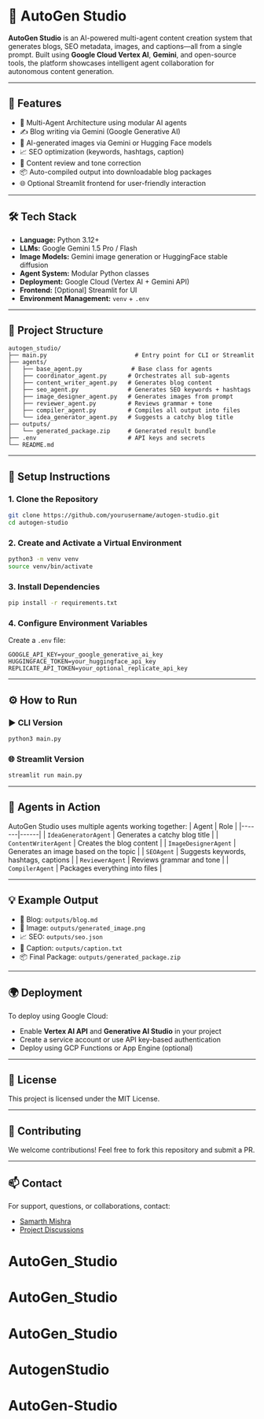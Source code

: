 
# 🤖 AutoGen Studio

**AutoGen Studio** is an AI-powered multi-agent content creation system that generates blogs, SEO metadata, images, and captions—all from a single prompt. Built using **Google Cloud Vertex AI**, **Gemini**, and open-source tools, the platform showcases intelligent agent collaboration for autonomous content generation.

---

## 🚀 Features

- 🔁 Multi-Agent Architecture using modular AI agents
- ✍️ Blog writing via Gemini (Google Generative AI)
- 🎨 AI-generated images via Gemini or Hugging Face models
- 📈 SEO optimization (keywords, hashtags, caption)
- 🧠 Content review and tone correction
- 📦 Auto-compiled output into downloadable blog packages
- 🌐 Optional Streamlit frontend for user-friendly interaction

---

## 🛠️ Tech Stack

- **Language:** Python 3.12+
- **LLMs:** Google Gemini 1.5 Pro / Flash
- **Image Models:** Gemini image generation or HuggingFace stable diffusion
- **Agent System:** Modular Python classes
- **Deployment:** Google Cloud (Vertex AI + Gemini API)
- **Frontend:** [Optional] Streamlit for UI
- **Environment Management:** `venv` + `.env`

---

## 📂 Project Structure

```
autogen_studio/
├── main.py                         # Entry point for CLI or Streamlit
├── agents/
│   ├── base_agent.py              # Base class for agents
│   ├── coordinator_agent.py      # Orchestrates all sub-agents
│   ├── content_writer_agent.py   # Generates blog content
│   ├── seo_agent.py              # Generates SEO keywords + hashtags
│   ├── image_designer_agent.py   # Generates images from prompt
│   ├── reviewer_agent.py         # Reviews grammar + tone
│   ├── compiler_agent.py         # Compiles all output into files
│   └── idea_generator_agent.py   # Suggests a catchy blog title
├── outputs/
│   └── generated_package.zip     # Generated result bundle
├── .env                          # API keys and secrets
└── README.md
```

---

## 🧪 Setup Instructions

### 1. Clone the Repository
```bash
git clone https://github.com/yourusername/autogen-studio.git
cd autogen-studio
```

### 2. Create and Activate a Virtual Environment
```bash
python3 -m venv venv
source venv/bin/activate
```

### 3. Install Dependencies
```bash
pip install -r requirements.txt
```

### 4. Configure Environment Variables
Create a `.env` file:
```env
GOOGLE_API_KEY=your_google_generative_ai_key
HUGGINGFACE_TOKEN=your_huggingface_api_key
REPLICATE_API_TOKEN=your_optional_replicate_api_key
```

---

## ⚙️ How to Run

### ▶️ CLI Version
```bash
python3 main.py
```

### 🌐 Streamlit Version
```bash
streamlit run main.py
```

---

## 🧠 Agents in Action

AutoGen Studio uses multiple agents working together:
| Agent | Role |
|-------|------|
| `IdeaGeneratorAgent` | Generates a catchy blog title |
| `ContentWriterAgent` | Creates the blog content |
| `ImageDesignerAgent` | Generates an image based on the topic |
| `SEOAgent` | Suggests keywords, hashtags, captions |
| `ReviewerAgent` | Reviews grammar and tone |
| `CompilerAgent` | Packages everything into files |

---

## 💡 Example Output

- 📝 Blog: `outputs/blog.md`
- 🎨 Image: `outputs/generated_image.png`
- 📈 SEO: `outputs/seo.json`
- 🧾 Caption: `outputs/caption.txt`
- 📦 Final Package: `outputs/generated_package.zip`

---

## 🌍 Deployment

To deploy using Google Cloud:
- Enable **Vertex AI API** and **Generative AI Studio** in your project
- Create a service account or use API key-based authentication
- Deploy using GCP Functions or App Engine (optional)

---

## 📜 License

This project is licensed under the MIT License.

---

## 🤝 Contributing

We welcome contributions! Feel free to fork this repository and submit a PR.

---

## 📫 Contact

For support, questions, or collaborations, contact:

- [Samarth Mishra](mailto:samarthmishra46@gmail.com)
- [Project Discussions](https://github.com/yourusername/autogen-studio/discussions)
# AutoGen_Studio
# AutoGen_Studio
# AutoGen_Studio
# AutogenStudio
# AutoGen-Studio
